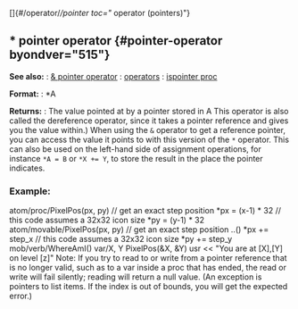 []{#/operator/*/pointer toc="* operator (pointers)"}
  ## \* pointer operator {#pointer-operator byondver="515"}
  **See also:**
  :   [& pointer operator](ref/operator/&/pointer)
  :   [operators](ref/operator)
  :   [ispointer proc](ref/proc/ispointer)
  <!-- -->
  **Format:**
  :   \*A
  <!-- -->
  **Returns:**
  :   The value pointed at by a pointer stored in A
  This operator is also called the dereference operator, since it takes a
  pointer reference and gives you the value within.)
  When using the `&` operator to get a reference pointer, you can access
  the value it points to with this version of the `*` operator. This can
  also be used on the left-hand side of assignment operations, for
  instance `*A = B` or `*X += Y`, to store the result in the place the
  pointer indicates.
  ### Example:
  atom/proc/PixelPos(px, py) // get an exact step position \*px = (x-1) \*
  32 // this code assumes a 32x32 icon size \*py = (y-1) \* 32
  atom/movable/PixelPos(px, py) // get an exact step position ..() \*px +=
  step_x // this code assumes a 32x32 icon size \*py += step_y
  mob/verb/WhereAmI() var/X, Y PixelPos(&X, &Y) usr \<\< \"You are at
  \[X\],\[Y\] on level \[z\]\"
  Note: If you try to read to or write from a pointer reference that is no
  longer valid, such as to a var inside a proc that has ended, the read or
  write will fail silently; reading will return a null value. (An
  exception is pointers to list items. If the index is out of bounds, you
  will get the expected error.)
